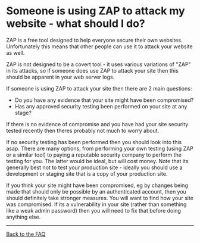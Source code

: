 # Someone is using ZAP to attack my website - what should I do?

ZAP is a free tool designed to help everyone secure their own websites. Unfortunately this means that other people can use it to attack your website as well.

ZAP is not designed to be a covert tool - it uses various variations of "ZAP" in its attacks, so if someone does use ZAP to attack your site then this should be apparent in your web server logs.

If someone is using ZAP to attack your site then there are 2 main questions:
* Do you have any evidence that your site might have been compromised?
* Has any approved security testing been performed on your site at any stage?

If there is no evidence of compromise and you have had your site security tested recently then theres probably not much to worry about.

If no security testing has been performed then you should look into this asap.
There are many options, from performing your own testing (using ZAP or a similar tool) to paying a reputable security company to perform the testing for you. The latter would be ideal, but will cost money.
Note that its generally best not to test your production site - ideally you should use a development or staging site that is a copy of your production site.

If you think your site might have been compromised, eg by changes being made that should only be possible by an authenticated account, then you should definitely take stronger measures.
You will want to find how your site was compromised. If its a vulnerability in your site (rather than something like a weak admin password) then you will need to fix that before doing anything else.

---

[Back to the FAQ](FAQtoplevel)